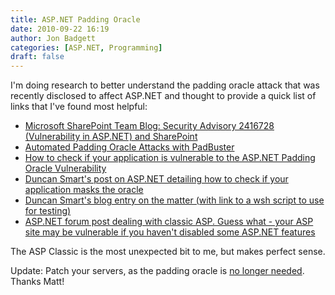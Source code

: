 ```yaml
---
title: ASP.NET Padding Oracle
date: 2010-09-22 16:19
author: Jon Badgett
categories: [ASP.NET, Programming]
draft: false
---
```

I'm doing research to better understand the padding oracle attack that was recently disclosed to affect ASP.NET and thought to provide a quick list of links that I've found most helpful:

- [Microsoft SharePoint Team Blog: Security Advisory 2416728 (Vulnerability in ASP.NET) and SharePoint](http://blogs.msdn.com/b/sharepoint/archive/2010/09/21/security-advisory-2416728-vulnerability-in-asp-net-and-sharepoint.aspx)
- [Automated Padding Oracle Attacks with PadBuster](http://www.gdssecurity.com/l/b/2010/09/14/automated-padding-oracle-attacks-with-padbuster/)
- [How to check if your application is vulnerable to the ASP.NET Padding Oracle Vulnerability](http://www.acunetix.com/blog/news/check-application-vulnerable-asp-net-padding-oracle-vulnerability/)
- [Duncan Smart's post on ASP.NET detailing how to check if your application masks the oracle](http://forums.asp.net/p/1604549/4090643.aspx)
- [Duncan Smart's blog entry on the matter (with link to a wsh script to use for testing)](http://blog.dotsmart.net/2010/09/22/asp-net-padding-oracle-detector/)
- [ASP.NET forum post dealing with classic ASP. Guess what - your ASP site may be vulnerable if you haven't disabled some ASP.NET features](http://forums.asp.net/t/1604739.aspx)

The ASP Classic is the most unexpected bit to me, but makes perfect sense.

Update:
Patch your servers, as the padding oracle is [no longer needed](http://blog.mindedsecurity.com/2010/10/breaking-net-encryption-with-or-without.html). Thanks Matt!
